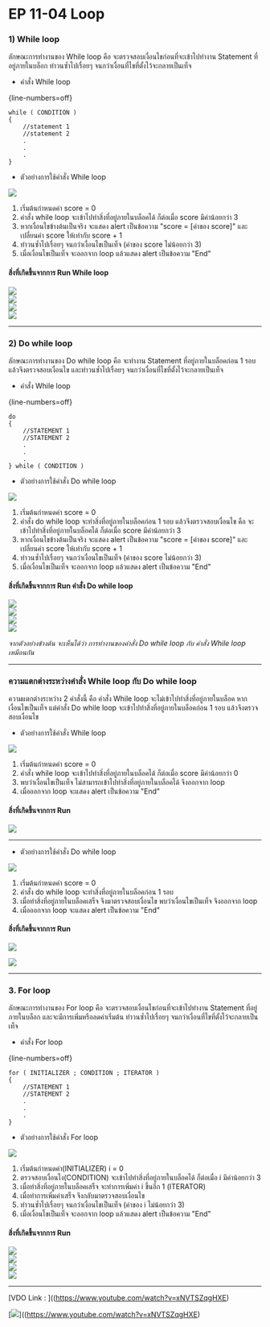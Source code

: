 # EP 11-04 Loop

### 1) While loop  

ลักษณะการทำงานของ While loop คือ จะตรวจสอบเงื่อนไขก่อนที่จะเข้าไปทำงาน Statement ที่อยู่ภายในบล็อก ทำวนซ้ำไปเรื่อยๆ จนกว่าเงื่อนที่ไขที่ตั้งไว้จะกลายเป็นเท็จ

* คำสั่ง While loop  

{line-numbers=off}
~~~~~~~~
while ( CONDITION )
{
    //statement 1
    //statement 2
    .
    .
    .
}
~~~~~~~~

* ตัวอย่างการใช้คำสั่ง While loop  

![](images/EP11-04Loop/01.PNG)  

1) เริ่มต้นกำหนดค่า score = 0
2) คำสั่ง while loop จะเข้าไปทำสิ่งที่อยู่ภายในบล็อคได้ ก็ต่อเมื่อ score มีค่าน้อยกว่า 3
3) หากเงื่อนไขข้างต้นเป็นจริง จะแสดง alert เป็นข้อความ "score = [ค่าของ score]" และ เปลี่ยนค่า score ให้เท่ากับ score + 1
4) ทำวนซ้ำไปเรื่อยๆ จนกว่าเงื่อนไขเป็นเท็จ (ค่าของ score ไม่น้อยกว่า 3)
5) เมื่อเงื่อนไขเป็นเท็จ จะออกจาก loop แล้วแสดง alert เป็นข้อความ "End"  

#### สิ่งที่เกิดขึ้นจากการ Run While loop  

![](images/EP11-04Loop/02.PNG)  
![](images/EP11-04Loop/03.PNG)  
![](images/EP11-04Loop/04.PNG)  
![](images/EP11-04Loop/05.PNG)  

* * *

### 2) Do while loop

ลักษณะการทำงานของ Do while loop คือ จะทำงาน Statement ที่อยู่ภายในบล็อคก่อน 1 รอบ แล้วจึงตรวจสอบเงื่อนไข และทำวนซ้ำไปเรื่อยๆ จนกว่าเงื่อนที่ไขที่ตั้งไว้จะกลายเป็นเท็จ

* คำสั่ง While loop  

{line-numbers=off}
~~~~~~~~
do
{
    //STATEMENT 1
    //STATEMENT 2
    .
    .
    .
} while ( CONDITION )
~~~~~~~~

* ตัวอย่างการใช้คำสั่ง Do while loop  

![](images/EP11-04Loop/06.PNG)  

1. เริ่มต้นกำหนดค่า score = 0
2. คำสั่ง do while loop จะทำสิ่งที่อยู่ภายในบล็อคก่อน 1 รอบ แล้วจึงตรวจสอบเงื่อนไข คือ จะเข้าไปทำสิ่งที่อยู่ภายในบล็อคได้ ก็ต่อเมื่อ score มีค่าน้อยกว่า 3
3. หากเงื่อนไขข้างต้นเป็นจริง จะแสดง alert เป็นข้อความ "score = [ค่าของ score]" และ เปลี่ยนค่า score ให้เท่ากับ score + 1
4. ทำวนซ้ำไปเรื่อยๆ จนกว่าเงื่อนไขเป็นเท็จ (ค่าของ score ไม่น้อยกว่า 3)
5. เมื่อเงื่อนไขเป็นเท็จ จะออกจาก loop แล้วแสดง alert เป็นข้อความ "End" 

#### สิ่งที่เกิดขึ้นจากการ Run คำสั่ง Do while loop  

![](images/EP11-04Loop/02.PNG)  
![](images/EP11-04Loop/03.PNG)  
![](images/EP11-04Loop/04.PNG)  
![](images/EP11-04Loop/05.PNG)  

*จากตัวอย่างข้างต้น จะเห็นได้ว่า การทำงานของคำสั่ง Do while loop กับ คำสั่ง While loop เหมือนกัน*

* * *

### ความแตกต่างระหว่างคำสั่ง While loop กับ Do while loop

ความแตกต่างระหว่าง 2 คำสั่งนี้ คือ คำสั่ง While loop จะไม่เข้าไปทำสิ่งที่อยู่ภายในบล็อค หากเงื่อนไขเป็นเท็จ แต่คำสั่ง Do while loop จะเข้าไปทำสิ่งที่อยู่ภายในบล็อคก่อน 1 รอบ แล้วจึงตรวจสอบเงื่อนไข

* ตัวอย่างการใช้คำสั่ง While loop  

![](images/EP11-04Loop/08.PNG)  

1) เริ่มต้นกำหนดค่า score = 0
2) คำสั่ง while loop จะเข้าไปทำสิ่งที่อยู่ภายในบล็อคได้ ก็ต่อเมื่อ score มีค่าน้อยกว่า 0
3) พบว่าเงื่อนไขเป็นเท็จ ไม่สามารถเข้าไปทำสิ่งที่อยู่ภายในบล็อคได้ จึงออกจาก loop
4) เมื่อออกจาก loop จะแสดง alert เป็นข้อความ "End"

#### สิ่งที่เกิดขึ้นจากการ Run

![](images/EP11-04Loop/05.PNG)  

* * *

* ตัวอย่างการใช้คำสั่ง Do while loop  

![](images/EP11-04Loop/07.PNG)  

1) เริ่มต้นกำหนดค่า score = 0
2) คำสั่ง do while loop จะทำสิ่งที่อยู่ภายในบล็อคก่อน 1 รอบ  
3) เมื่อทำสิ่งที่อยู่ภายในบล็อคเสร็จ จึงมาตรวจสอบเงื่อนไข พบว่าเงื่อนไขเป็นเท็จ จึงออกจาก loop
4) เมื่อออกจาก loop จะแสดง alert เป็นข้อความ "End"  

#### สิ่งที่เกิดขึ้นจากการ Run

![](images/EP11-04Loop/02.PNG)  

![](images/EP11-04Loop/05.PNG)  

* * *

### 3. For loop

ลักษณะการทำงานของ For loop คือ จะตรวจสอบเงื่อนไขก่อนที่จะเข้าไปทำงาน Statement ที่อยู่ภายในบล็อก และจะมีการเพิ่มหรือลดค่าเริ่มต้น ทำวนซ้ำไปเรื่อยๆ จนกว่าเงื่อนที่ไขที่ตั้งไว้จะกลายเป็นเท็จ

* คำสั่ง For loop 

{line-numbers=off}
~~~~~~~~
for ( INITIALIZER ; CONDITION ; ITERATOR )
{
    //STATEMENT 1
    //STATEMENT 2
    .
    .
    .
}
~~~~~~~~

* ตัวอย่างการใช้คำสั่ง For loop  

![](images/EP11-04Loop/09.PNG)  

1) เริ่มต้นกำหนดค่า(INITIALIZER) i = 0
2) ตรวจสอบเงื่อนไง(CONDITION) จะเข้าไปทำสิ่งที่อยู่ภายในบล็อคได้ ก็ต่อเมื่อ i มีค่าน้อยกว่า 3   
3) เมื่อทำสิ่งที่อยู่ภายในบล็อคเสร็จ จะทำการเพิ่มค่า i ขึ้นอีก 1 (ITERATOR)
4) เมื่อทำการเพิ่มค่าเสร็จ จึงกลับมาตรวจสอบเงื่อนไข 
5) ทำวนซ้ำไปเรื่อยๆ จนกว่าเงื่อนไขเป็นเท็จ (ค่าของ i ไม่น้อยกว่า 3)
6) เมื่อเงื่อนไขเป็นเท็จ จะออกจาก loop แล้วแสดง alert เป็นข้อความ "End"  

#### สิ่งที่เกิดขึ้นจากการ Run

![](images/EP11-04Loop/10.PNG)  
![](images/EP11-04Loop/11.PNG)  
![](images/EP11-04Loop/12.PNG)  
![](images/EP11-04Loop/05.PNG)  

* * *

[VDO Link : ]((https://www.youtube.com/watch?v=xNVTSZqgHXE)

[![](images/EP11/00.PNG)]((https://www.youtube.com/watch?v=xNVTSZqgHXE)
